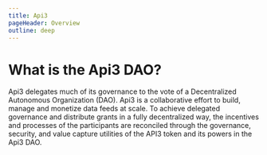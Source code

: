 ```yaml
---
title: Api3
pageHeader: Overview
outline: deep
---
```


<PageHeader/>

# What is the Api3 DAO?

Api3 delegates much of its governance to the vote of a Decentralized Autonomous
Organization (DAO). Api3 is a collaborative effort to build, manage and monetize
data feeds at scale. To achieve delegated governance and distribute grants in a
fully decentralized way, the incentives and processes of the participants are
reconciled through the governance, security, and value capture utilities of the
API3 token and its powers in the Api3 DAO.
